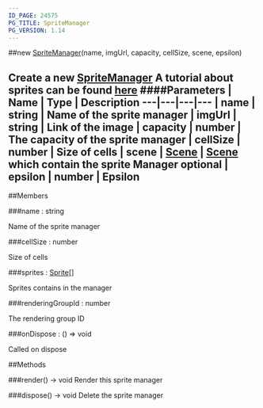 ```yaml
---
ID_PAGE: 24575
PG_TITLE: SpriteManager
PG_VERSION: 1.14
---
```

##new [SpriteManager](/classes/SpriteManager)(name, imgUrl, capacity, cellSize, scene, epsilon)

Create a new [SpriteManager](/classes/SpriteManager)
A tutorial about sprites can be found [here](https://github.com/BabylonJS/Babylon.js/wiki/08-Sprites)
####Parameters
 | Name | Type | Description
---|---|---|---
 | name | string | Name of the sprite manager
 | imgUrl | string | Link of the image
 | capacity | number | The capacity of the sprite manager
 | cellSize | number | Size of cells
 | scene | [Scene](/classes/Scene) | [Scene](/classes/Scene) which contain the sprite Manager
optional | epsilon | number | Epsilon
---

##Members

###name : string


Name of the sprite manager

###cellSize : number


Size of cells

###sprites : [Sprite](/classes/Sprite)[]


Sprites contains in the manager

###renderingGroupId : number


The rendering group ID

###onDispose : () =&gt; void


Called on dispose



##Methods

###render() &rarr; void
Render this sprite manager


###dispose() &rarr; void
Delete the sprite manager

